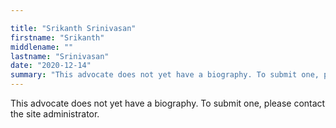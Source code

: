 ```yaml
---

title: "Srikanth Srinivasan"
firstname: "Srikanth"
middlename: ""
lastname: "Srinivasan"
date: "2020-12-14"
summary: "This advocate does not yet have a biography. To submit one, please contact the site administrator."
---
```

This advocate does not yet have a biography. To submit one, please contact the site administrator.


